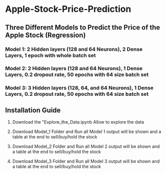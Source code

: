 # Apple-Stock-Price-Prediction
 
## Three Different Models to Predict the Price of the Apple Stock (Regression)

### Model 1: 2 Hidden layers (128 and 64 Neurons), 2 Dense Layers, 1 epoch with whole batch set
### Model 2: 2 Hidden layers (128 and 64 Neurons), 1 Dense Layers, 0.2 dropout rate, 50 epochs with 64 size batch set
### Model 3: 3 Hidden layers (128, 64, and 64 Neurons), 1 Dense Layers, 0.2 dropout rate, 50 epochs with 64 size batch set


## Installation Guide

1) Download the "Explore_the_Data.ipynb
 Allow to explore the data
 
 2) Download Model_1 Folder and Run all
  Model 1 output will be shown and a table at the end to sell/buy/hold the stock
  
 3) Download Model_2 Folder and Run all
  Model 2 output will be shown and a table at the end to sell/buy/hold the stock
  
 4) Download Model_3 Folder and Run all
  Model 3 output will be shown and a table at the end to sell/buy/hold the stock
